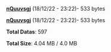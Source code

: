 [**nQuuvsgj**](/data/nQuuvsgj.txt) (18/12/22 - 23:22)- 533 bytes

[**nQuuvsgj**](/data/nQuuvsgj.txt) (18/12/22 - 23:22)- 533 bytes

**Total Datas**: 597

**Total Size**: 4.04 MB / 4.0 MB
